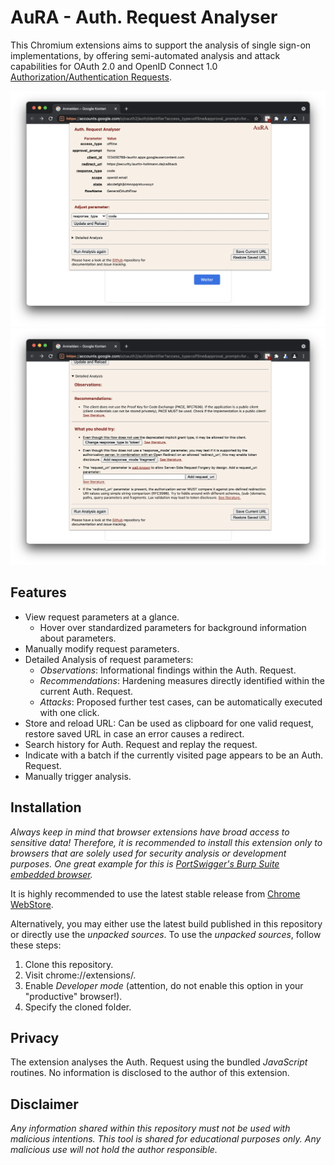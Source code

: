 # AuRA - Auth. Request Analyser

This Chromium extensions aims to support the analysis of single sign-on implementations, by offering semi-automated analysis and attack capabilities for OAuth 2.0 and OpenID Connect 1.0 [Authorization/Authentication Requests](https://datatracker.ietf.org/doc/html/rfc6749#section-4.1.1).

![Demo Screenshot](demo_screenshot.png)
![Demo Screenshot](demo_screenshot2.png)

## Features
* View request parameters at a glance.
  * Hover over standardized parameters for background information about parameters.
* Manually modify request parameters.
* Detailed Analysis of request parameters:
  * *Observations*: Informational findings within the Auth. Request.
  * *Recommendations*: Hardening measures directly identified within the current Auth. Request.
  * *Attacks*: Proposed further test cases, can be automatically executed with one click.
* Store and reload URL: Can be used as clipboard for one valid request, restore saved URL in case an error causes a redirect.
* Search history for Auth. Request and replay the request.
* Indicate with a batch if the currently visited page appears to be an Auth. Request.
* Manually trigger analysis.

## Installation
*Always keep in mind that browser extensions have broad access to sensitive data! Therefore, it is recommended to install this extension only to browsers that are solely used for security analysis or development purposes. One great example for this is [PortSwigger's Burp Suite embedded browser](https://portswigger.net/burp/documentation/desktop/functions/embedded-browser).*

It is highly recommended to use the latest stable release from [Chrome WebStore](https://chrome.google.com/webstore/detail/clonpaankbndgnciijbiokgjeofjdpeg).

Alternatively, you may either use the latest build published in this repository or directly use the *unpacked sources*. To use the *unpacked sources*, follow these steps:
1. Clone this repository.
2. Visit chrome://extensions/.
3. Enable *Developer mode* (attention, do not enable this option in your "productive" browser!).
4. Specify the cloned folder.


## Privacy
The extension analyses the Auth. Request using the bundled *JavaScript* routines. No information is disclosed to the author of this extension. 


## Disclaimer
*Any information shared within this repository must not be used with malicious intentions. This tool is shared for educational purposes only. Any malicious use will not hold the author responsible.*
